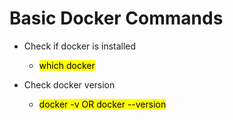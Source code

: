 # Basic Docker Commands

- Check if docker is installed

  - <mark>which docker</mark>

- Check docker version

  - <mark>docker -v OR docker --version</mark>
